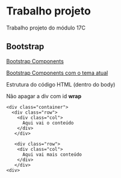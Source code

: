 # Trabalho projeto
Trabalho projeto do módulo 17C

## Bootstrap

[Bootstrap Components](https://getbootstrap.com/docs/4.3/components/)

[Bootstrap Components com o tema atual](https://bootswatch.com/lux/)

Estrutura do código HTML (dentro do body)

Não apagar a div com id **wrap**

    <div class="container">
      <div class="row">
        <div class="col">
          Aqui vai o conteúdo
        </div>
       </div>

       <div class="row">
        <div class="col">
          Aqui vai mais conteúdo
        </div>
       </div>
    <div>
